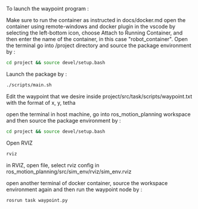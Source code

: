 To launch the waypoint program :
   
Make sure to run the container as instructed in docs/docker.md
open the container using remote-windows and docker plugin in the vscode by selecting the left-bottom icon, choose Attach to Running Container, and then enter the name of the container, in this case "robot_container".
Open the terminal go into /project directory and source the package environment by :
```sh
cd project && source devel/setup.bash
```
Launch the package by :
```sh
./scripts/main.sh
```
Edit the waypoint that we desire inside project/src/task/scripts/waypoint.txt with the format of x, y, tetha
   
open the terminal in host machine, go into ros_motion_planning workspace and then source the package environment by :
```sh
cd project && source devel/setup.bash
```   
Open RVIZ
```sh   
rviz
```
in RVIZ, open file, select rviz config in ros_motion_planning/src/sim_env/rviz/sim_env.rviz
   
open another terminal of docker container, source the workspace environment again and then run the waypoint node by :
```sh
rosrun task waypoint.py
```